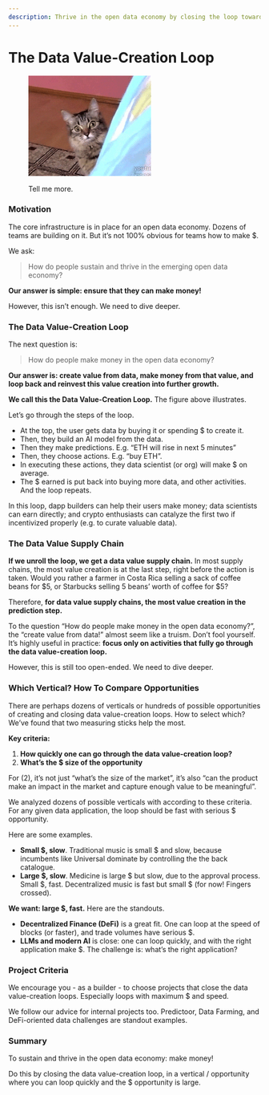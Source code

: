 ```yaml
---
description: Thrive in the open data economy by closing the loop towards speed and value
---
```


# The Data Value-Creation Loop

<figure><img src="../.gitbook/assets/gif/tell-me-more.gif" alt=""><figcaption><p>Tell me more.</p></figcaption></figure>

### Motivation

The core infrastructure is in place for an open data economy. Dozens of teams are building on it. But it’s not 100% obvious for teams how to make $.

We ask:

> How do people sustain and thrive in the emerging open data economy?

**Our answer is simple: ensure that they can make money!**

However, this isn’t enough. We need to dive deeper.

### The Data Value-Creation Loop

The next question is:

> How do people make money in the open data economy?

**Our answer is: create value from data, make money from that value, and loop back and reinvest this value creation into further growth.**

**We call this the Data Value-Creation Loop.** The figure above illustrates.

Let’s go through the steps of the loop.

- At the top, the user gets data by buying it or spending $ to create it.
- Then, they build an AI model from the data.
- Then they make predictions. E.g. “ETH will rise in next 5 minutes”
- Then, they choose actions. E.g. “buy ETH”.
- In executing these actions, they data scientist (or org) will make $ on average.
- The $ earned is put back into buying more data, and other activities. And the loop repeats.

In this loop, dapp builders can help their users make money; data scientists can earn directly; and crypto enthusiasts can catalyze the first two if incentivized properly (e.g. to curate valuable data).

### The Data Value Supply Chain

**If we unroll the loop, we get a data value supply chain.** In most supply chains, the most value creation is at the last step, right before the action is taken. Would you rather a farmer in Costa Rica selling a sack of coffee beans for $5, or Starbucks selling 5 beans’ worth of coffee for $5?

Therefore, **for data value supply chains, the most value creation in the prediction step.**

To the question “How do people make money in the open data economy?”, the “create value from data!” almost seem like a truism. Don’t fool yourself. It’s highly useful in practice: **focus only on activities that fully go through the data value-creation loop.**

However, this is still too open-ended. We need to dive deeper.

### Which Vertical? How To Compare Opportunities

There are perhaps dozens of verticals or hundreds of possible opportunities of creating and closing data value-creation loops. How to select which? We’ve found that two measuring sticks help the most.

**Key criteria:**

1. **How quickly one can go through the data value-creation loop?**
2. **What’s the $ size of the opportunity**

For (2), it’s not just “what’s the size of the market”, it’s also “can the product make an impact in the market and capture enough value to be meaningful”.

We analyzed dozens of possible verticals with according to these criteria. For any given data application, the loop should be fast with serious $ opportunity.

Here are some examples.

- **Small $, slow**. Traditional music is small $ and slow, because incumbents like Universal dominate by controlling the the back catalogue.
- **Large $, slow**. Medicine is large $ but slow, due to the approval process.
Small $, fast. Decentralized music is fast but small $ (for now! Fingers crossed).

**We want: large $, fast.** Here are the standouts.

- **Decentralized Finance (DeFi)** is a great fit. One can loop at the speed of blocks (or faster), and trade volumes have serious $.
- **LLMs and modern AI** is close: one can loop quickly, and with the right application make $. The challenge is: what’s the right application?

### Project Criteria

We encourage you - as a builder - to choose projects that close the data value-creation loops. Especially loops with maximum $ and speed.

We follow our advice for internal projects too. Predictoor, Data Farming, and DeFi-oriented data challenges are standout examples.

### Summary
To sustain and thrive in the open data economy: make money!

Do this by closing the data value-creation loop, in a vertical / opportunity where you can loop quickly and the $ opportunity is large.


